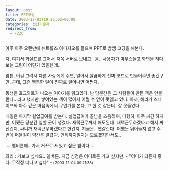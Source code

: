 ```yaml
---
layout: post
title: PPT코딩
date: 2003-12-03T19:26:02+00:00
categories: 전산기술자
redirect_from:
  - /226
---
```


아주 아주 오랜만에 뉴트롤즈 아다지오를 들으며 PPT로 밤샘 코딩을 해본다.

자, 여기서 화살표를 그어서 저쪽 서버로 보내고.. 음.. 사용자가 마우스들고 화면을 쳐다보는 그림이 어딘가 있을텐데..

암튼, 이걸 그려서 다른 사람에게 주면, 알아서 깔끔하게 진짜 코드로 만들어주면 좋겠구만, 근데, 그런 행복한 일이 진짜로 일어나면 어쩐다.

동생은 호그와트가 나오는 이야기를 읽고있다. 난 당분간은 그 사람들이 만든 책은 안볼란다.. 라고 했지만, 쌓여있는 책이 많아서 어쩔 수 없이 못읽고 있다. 아까, 해리가 스네이프의 아주 깊은 마음속에서 무언가를 본다, 고 한 것 같은데, 잘 못들었다.

내일은 마지막 실업급여를 받는다. 실업급여가 끝남을 즈음하여, 다행히, 아주 싸긴 하지만, 어쨌든 당분간 일할 곳이 생겼다. 재택근무까지 해도된다. 재택근무하겠다고 해서 싸진건지, 싸니까 재택근무하겠다고 한건지, 지금은.. 헷갈린다. 어쨌든 뛰어들지 않고 주변에 머물길이 약간은 열렸다. 언제까지일지는 모르겠지만서도..

.... 멜버른에.. 가서 거꾸로 서있고 싶은 밤이다....
<div id=comments>
<div class=comment>
<!--- cmt:486 --->
<!--- mail: --->
<!--- parent:0 --->
와리 : 
가보고 싶네요.. 멜버른.
지금 심정은 어디로든 가고 싶지만. 
- "어디가 되든지 좋다. 무작정 떠나고 싶다" -
 <small>(2003-12-04 09:21:38)</small>
</div>
</div>

